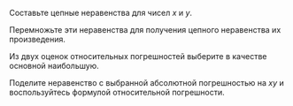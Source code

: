 Составьте цепные неравенства для чисел $x$ и $y$.

Перемножьте эти неравенства для получения цепного неравенства их произведения.

Из двух оценок относительных погрешностей выберите в качестве основной наибольшую.

Поделите неравенство с выбранной абсолютной погрешностью на $xy$ и воспользуйтесь формулой относительной погрешности.
